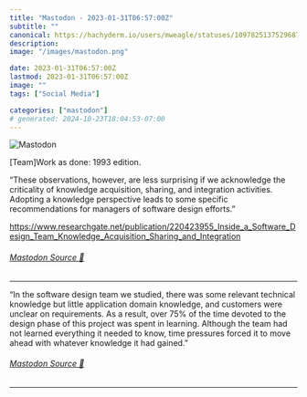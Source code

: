 ```yaml
---
title: "Mastodon - 2023-01-31T06:57:00Z"
subtitle: ""
canonical: https://hachyderm.io/users/mweagle/statuses/109782513752968790
description:
image: "/images/mastodon.png"

date: 2023-01-31T06:57:00Z
lastmod: 2023-01-31T06:57:00Z
image: ""
tags: ["Social Media"]

categories: ["mastodon"]
# generated: 2024-10-23T18:04:53-07:00
---
```

![Mastodon](/images/mastodon.png)

<p>[Team]Work as done: 1993 edition. </p><p>“These observations, however, are less surprising if we acknowledge the criticality of knowledge acquisition, sharing, and integration activities. Adopting a knowledge perspective leads to some specific recommendations for managers of software design efforts.”</p><p><a href="https://www.researchgate.net/publication/220423955_Inside_a_Software_Design_Team_Knowledge_Acquisition_Sharing_and_Integration" target="_blank" rel="nofollow noopener noreferrer" translate="no"><span class="invisible">https://www.</span><span class="ellipsis">researchgate.net/publication/2</span><span class="invisible">20423955_Inside_a_Software_Design_Team_Knowledge_Acquisition_Sharing_and_Integration</span></a></p>


###### [Mastodon Source 🐘](https://hachyderm.io/@mweagle/109782513752968790)

___

<p>“In the software design team we studied, there was some relevant technical knowledge but little application domain knowledge, and customers were unclear on requirements. As a result, over 75% of the time devoted to the design phase of this project was spent in learning. Although the team had not learned everything it needed to know, time pressures forced it to move ahead with whatever knowledge it had gained.”</p>


###### [Mastodon Source 🐘](https://hachyderm.io/@mweagle/109782521230572693)

___
